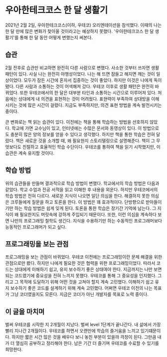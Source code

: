 # 우아한테크코스 한 달 생활기

2021년 2월 2일, 우아한테크코스(이하, 우테코) 오리엔테이션을 참석했다. 이때의 나는 한 달 만에 많은 변화가 찾아올 것이라고는 예상하지 못했다. '우아한테크코스 한 달 생활기'를 통해 한 달 동안 어떻게 변했는지 써본다.

## 습관

2월 전후로 습관만 비교하면 완전히 다른 사람으로 변했다. 사소한 것부터 쓰자면 생활 패턴이 있다. 사실 나는 완전히 야행성이었다. 나는 해 뜨면 잠들고 해지면 깨는 것이 일상이었다. 모두가 잠든 시간에 혼자서 집중하는 것이 좋았다. 하지만 이것은 나에게 독이 됐다. 다른 사람과 소통하는 것이 어색해져 갔다. 우테코 이후로 생활 패턴은 완전히 바뀌었다. 또한 우테코에서의 한 달은 대부분 타인과 소통하는 시간으로 이루어져 있다. 처음에는 상대에게 내 의견을 표현하는 것이 어려웠다. 표현력이 부족하여 상대방을 이해시키는 것에 많은 시간이 걸렸다. 지금도 부족하지만, 의견 표현 방법을 계속 발전시키는 중이다.

큰 변화로는 책 읽는 습관이 있다. 이전에는 책을 통해 학습하는 방법을 선호하지 않았다. 학교에 가면 교수님이 있고, 인터넷에는 수많은 문서와 동영상이 있다. 이 방법으로도 충분히 많은 양의 정보를 얻을 수 있다고 생각했다. 하지만 책을 통한 학습은 전혀 달랐다. 책은 새로운 것을 소개할 때, 왜 필요한지 스토리텔링으로 설명해준다. 책이 그 무엇보다도 친절하고 효율적인 학습 수단이다. 우테코를 통하여 책을 읽기 시작했지만, 이 습관은 계속 유지할 것이다.

## 학습 방법

위의 습관들을 만들며 결과적으로 학습 방법이 변했다. 학교에서의 학습 방법은 다음과 같았다. 학교 수업과 전공 서적을 읽고 이해한 후 내용을 외운다. 하지만 우테코에서의 학습 방법은 전혀 다르다. 새로운 지식이 나오면 일단 의심을 한다. 해결하지 못한 의심은 크루들에게 질문을 하고 토론을 한다. 이 방법은 꽤 효과적이다. 단방향으로 받아들이기만 하는 학습 방법은 쉽게 잊게 된다. 토론을 통한 학습은 장기간 기억에 남는다. 그 지식이 왜 필요한지도 머릿속에 강하게 주입되기 때문이다. 또한, 이런 의심을 계속하다 보면 나만의 프로그래밍 철학도 생긴다. 지식을 수용하기만 하는 수동적인 프로그래머보다 능동적인 프로그래머가 되고 싶다.

## 프로그래밍을 보는 관점

프로그래밍을 보는 관점이 바뀌었다. 우테코 이전에는 프로그래밍이란 문제 해결을 위한 관점으로만 봤다. 하지만 나에게 필요한 것은 협력을 위한 프로그래밍이었다. 따라서 코드는 상대에게 이해하기 쉽고, 유지 보수하기 좋은 상태여야 한다. 지금까지는 나만 보면 되는 코드였기에 중요성을 전혀 느끼지 못했다. 우테코를 통해 그 중요성을 인지했다. 그리고 그 목적에 도달하기 위해 어떤 것을 고쳐야 할지 계속 고민했다. 이해하기 쉽고 유지 보수하기 좋은 코드를 설계하기 위해 계속 고민했다. 어쩌면 우테코 이전의 나는 목표가 그냥 코더였을지도 모른다. 지금은 코더가 아닌 개발자를 목표로 노력 중이다. 

## 이 글을 마치며

벌써 우테코를 시작한 지 2개월이 지났다. 벌써 level 1단계가 끝나간다. 내 삶에서 가장 빨리 지나간 2개월이다. 우테코를 하면서 오랜만에 학습의 즐거움을 느끼고 있기떄문이다. 하지만 짧은 시간 많은 것을 배우다 보니 놓친 부분이 있을까 걱정이 된다. 그만큼 내가 더 열심히 공부하고 정리해야 한다. 남은 기간 더 즐기며 우테코를 수료할 수 있기를 희망한다.